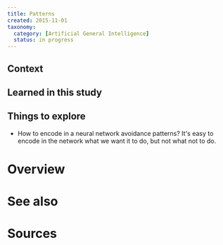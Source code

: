 ```yaml
---
title: Patterns
created: 2015-11-01
taxonomy:
  category: [Artificial General Intelligence]
  status: in progress
---
```


## Context

## Learned in this study

## Things to explore

* How to encode in a neural network avoidance patterns? It's easy to encode in the network what we want it to do, but not what not to do.


# Overview

# See also

# Sources
